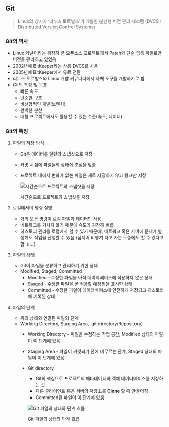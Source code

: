 ## Git

> Linux의 창시자 ‘리누스 토르발스'가 개발한 분산형 버전 관리 시스템 (DVCS : Distributed Version Control Systems)
> 

### Git의 역사

- Linux 커널이라는 굉장히 큰 오픈소스 프로젝트에서 Patch와 단순 압축 파일로만 버전을 관리하고 있었음
- 2002년에 BitKeeper라는 상용 DVCS를 사용
- 2005년에 BitKeeper에서 유료 전환
- 리누스 토르발스와 Linux 개발 커뮤니티에서 자체 도구를 개발하기로 함
- Git의 특징 및 목표
    - 빠른 속도
    - 단순한 구조
    - 비선형적인 개발(브랜치)
    - 완벽한 분산
    - 대형 프로젝트에서도 활용할 수 있는 수준(속도, 데이터)

### Git의 특징

1. 파일의 저장 방식
    - Git은 데이터를 일련의 스냅샷으로 저장
    - 커밋 시점에 파일들의 상태에 초점을 맞춤
    - 프로젝트 내에서 변화가 없는 파일은 새로 저장하지 않고 링크만 저장
        
        ![시간순으로 프로젝트의 스냅샷을 저장](https://s3.us-west-2.amazonaws.com/secure.notion-static.com/0ca423f4-852e-463d-b217-de9920e0c26a/Untitled.png?X-Amz-Algorithm=AWS4-HMAC-SHA256&X-Amz-Content-Sha256=UNSIGNED-PAYLOAD&X-Amz-Credential=AKIAT73L2G45EIPT3X45%2F20220908%2Fus-west-2%2Fs3%2Faws4_request&X-Amz-Date=20220908T144445Z&X-Amz-Expires=86400&X-Amz-Signature=3ef1d856f7e12e9f65db8bac906e394cee06ab53645f031955a246097d7f3282&X-Amz-SignedHeaders=host&response-content-disposition=filename%20%3D%22Untitled.png%22&x-id=GetObject)
        
        시간순으로 프로젝트의 스냅샷을 저장
        

1. 로컬에서의 명령 실행
    - 거의 모든 명령이 로컬 파일과 데이터만 사용
    - 네트워크를 거치지 않기 때문에 속도가 굉장히 빠름
    - 히스토리 관리를 로컬에서 할 수 있기 때문에, 네트워크 혹은 서버에 문제가 발생해도 작업을 진행할 수 있음
    (심지어 비행기 타고 가는 도중에도 할 수 있다고 함 ㅎ…)

1. 파일의 상태
    - Git이 파일을 분류하고 관리하기 위한 상태
    - Modified, Staged, Committed
        - Modified - 수정한 파일을 아직 데이터베이스에 적용하지 않은 상태
        - Staged - 수정한 파일을 곧 적용할 예정임을 표시한 상태
        - Committed - 수정한 파일이 데이터베이스에 안전하게 저장되고 히스토리에 기록된 상태
        
2. 파일의 단계
    - 위의 상태와 연결된 파일의 단계
    - Working Directory, Staging Area, .git directory(Repository)
        - Working Directory - 파일을 수정하는 작업 공간, Modified 상태의 파일이 이 단계에 있음
        - Staging Area - 파일이 커밋되기 전에 머무르는 단계, Staged 상태의 파일이 이 단계에 있음
        - Git directory
            - Git의 핵심으로 프로젝트의 메타데이터와 객체 데이터베이스를 저장하는 곳
            - 다른 클라이언트 혹은 서버의 저장소를 **Clone** 할 때 만들어짐
            - Committed된 파일이 이 단계에 있음
            
            ![Git 파일의 상태와 단계 흐름](https://s3.us-west-2.amazonaws.com/secure.notion-static.com/2f0818f3-85e3-405e-aca2-f69b322ef068/Untitled.png?X-Amz-Algorithm=AWS4-HMAC-SHA256&X-Amz-Content-Sha256=UNSIGNED-PAYLOAD&X-Amz-Credential=AKIAT73L2G45EIPT3X45%2F20220908%2Fus-west-2%2Fs3%2Faws4_request&X-Amz-Date=20220908T144502Z&X-Amz-Expires=86400&X-Amz-Signature=0f455b1122f689d616d81896c8dd5fa1f45dd3d59ece53016e342b2195b79d98&X-Amz-SignedHeaders=host&response-content-disposition=filename%20%3D%22Untitled.png%22&x-id=GetObject)
            
            Git 파일의 상태와 단계 흐름
